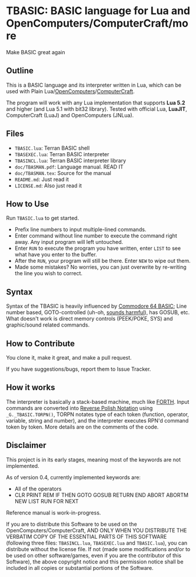 # TBASIC: BASIC language for Lua and OpenComputers/ComputerCraft/more

Make BASIC great again

## Outline

This is a BASIC language and its interpreter written in Lua, which can be used with Plain Lua/[OpenComputers](https://oc.cil.li/index.php?/page/index.html)/[ComputerCraft](http://computercraft.info/).

The program will work with any Lua implementation that supports __Lua 5.2__ and higher (and Lua 5.1 with bit32 library). Tested with official Lua, __LuaJIT__, ComputerCraft (LuaJ) and OpenComputers (JNLua).

## Files

* ```TBASIC.lua```: Terran BASIC shell
* ```TBASEXEC.lua```: Terran BASIC interpreter
* ```TBASINCL.lua```: Terran BASIC interpreter library
* ```doc/TBASMAN.pdf```: Language manual. READ IT
* ```doc/TBASMAN.tex```: Source for the manual
* ```README.md```: Just read it
* ```LICENSE.md```: Also just read it


## How to Use

Run ```TBASIC.lua``` to get started.

* Prefix line numbers to input multiple-lined commands.
* Enter command without line number to execute the command right away. Any input program will left untouched.
* Enter ```RUN``` to execute the program you have written, enter ```LIST``` to see what have you enter to the buffer.
* After the ```RUN```, your program will still be there. Enter ```NEW``` to wipe out them.
* Made some mistakes? No worries, you can just overwrite by re-writing the line you wish to correct.


## Syntax

Syntax of the TBASIC is heavily influenced by [Commodore 64 BASIC](https://www.c64-wiki.com/index.php/BASIC#Overview_of_BASIC_Version_2.0_.28second_release.29_Commands); Line number based, GOTO-controlled (uh-oh, [sounds harmful](http://homepages.cwi.nl/~storm/teaching/reader/Dijkstra68.pdf)), has GOSUB, etc. What doesn't work is direct memory controls (PEEK/POKE, SYS) and graphic/sound related commands.


## How to Contribute

You clone it, make it great, and make a pull request.

If you have suggestions/bugs, report them to Issue Tracker.


## How it works

The interpreter is basically a stack-based machine, much like [FORTH](https://en.wikipedia.org/wiki/FORTH). Input commands are converted into [Reverse Polish Notation](https://en.wikipedia.org/wiki/Reverse_Polish_notation) using ```_G._TBASIC.TORPN()```, TORPN notates type of each token (function, operator, variable, string and number), and the interpreter executes RPN'd command token by token. More details are on the comments of the code.


## Disclaimer

This project is in its early stages, meaning most of the keywords are not implemented.

As of version 0.4, currently implemented keywords are:

* All of the operators
* CLR  PRINT  REM  IF  THEN  GOTO  GOSUB  RETURN  END  ABORT  ABORTM  NEW  LIST  RUN  FOR  NEXT

Reference manual is work-in-progress.

If you are to distribute this Software to be used on the OpenComputers/ComputerCraft, AND ONLY WHEN YOU DISTRIBUTE THE VERBATIM COPY OF THE ESSENTIAL PARTS OF THIS SOFTWARE (following three files: ```TBASINCL.lua```, ```TBASEXEC.lua``` and ```TBASIC.lua```), you can distribute without the license file. If not (made some modifications and/or to be used on other software/games, even if you are the contributor of this Software), the above copyright notice and this permission notice shall be included in all copies or substantial portions of the Software.
